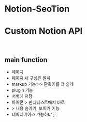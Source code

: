 # Notion-SeoTion
<h1> Custom Notion API</h1><br>
<h2> main function </h2>
<ul>
  <li>페이지</li>
  <li>페이지 내 구성은 일치</li>
  <li>markup 기능 >> 단축키를 더 쉽게</li>
  <li>plugin 기능</li>
  <li>서버에 저장</li>
  <li>아이콘 > 핀터레스트에서 바로</li>
  <li> > 내용 숨기기, 보이기 기능 </li>
  <li> 데이터베이스 가능하냐 ;; </li>
</ul>
